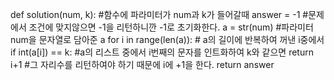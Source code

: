 def solution(num, k): #함수에 파라미터가 num과 k가 들어갈때
answer = -1 #문제에서 조건에 맞지않으면 -1을 리턴하니깐 -1로 초기화한다.
a = str(num) #파라미터 num을 문자열로 담아준 a
for i in range(len(a)): # a의 길이에 반복하여 꺼낸 i중에서
if int(a[i]) == k: #a의 리스트 중에서 i번째의 문자를 인트화하여 k와 같으면
return i+1 #그 자리수를 리턴하여야 하기 때문에 i에 +1을 한다.
return answer
